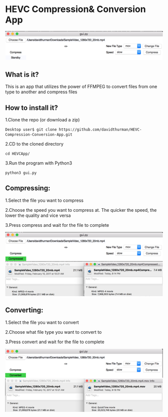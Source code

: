 # HEVC Compression& Conversion App

<p align="center">
  <img src="/images/app.png?raw=true" alt="Main App"/>
</p>


## What is it?

This is an app that utilizes the power of FFMPEG to convert files from one type to another and compress files


## How to install it?

1.Clone the repo (or download a zip)
```
Desktop user$ git clone https://github.com/davidthurman/HEVC-Compression-Conversion-App.git
```

2.CD to the cloned directory
```
cd HEVCApp/
```

3.Run the program with Python3
```
python3 gui.py
```

## Compressing:

1.Select the file you want to compress

2.Choose the speed you want to compress at. The quicker the speed, the lower the quality and vice versa

3.Press compress and wait for the file to complete

<p align="center">
  <img src="/images/compressed.png?raw=true" alt="Compressing Complete"/>
  <img src="/images/compressedResults.png?raw=true" alt="Compression Results"/>
</p>


## Converting:

1.Select the file you want to convert

2.Choose what file type you want to convert to

3.Press convert and wait for the file to complete

<p align="center">
  <img src="/images/converted.png?raw=true" alt="Conversion Complete"/>
  <img src="/images/convertedResults.png?raw=true" alt="Conversion Results"/>
</p>